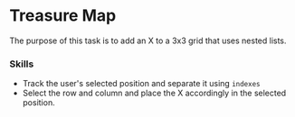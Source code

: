 # Treasure Map
The purpose of this task is to add an X to a 3x3 grid that uses nested lists.

### Skills
- Track the user's selected position and separate it using `indexes`
- Select the row and column and place the X accordingly in the selected position.
